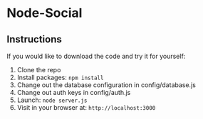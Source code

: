 # Node-Social

## Instructions

If you would like to download the code and try it for yourself:

1. Clone the repo
2. Install packages: `npm install`
3. Change out the database configuration in config/database.js
4. Change out auth keys in config/auth.js
5. Launch: `node server.js`
6. Visit in your browser at: `http://localhost:3000`



